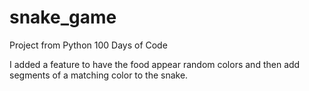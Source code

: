 # snake_game
Project from Python 100 Days of Code

I added a feature to have the food appear random colors and then add segments of a matching color to the snake.
